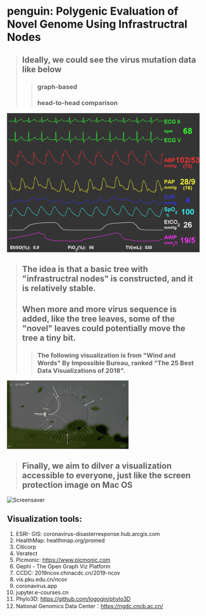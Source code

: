# penguin: Polygenic Evaluation of Novel Genome Using Infrastructral Nodes 


> ## Ideally, we could see the virus mutation data like below
> > ### graph-based
> > ### head-to-head comparison

![ECG](./images/ecg.gif)


> ## The idea is that a basic tree with "infrastructral nodes" is constructed, and it is relatively stable. 
> ## When more and more virus sequence is added, like the tree leaves, some of the "novel" leaves could potentially move the tree a tiny bit.
> > ### The following visualization is from "Wind and Words" By Impossible Bureau, ranked "The 25 Best Data Visualizations of 2018".

![Screensaver](./images/rotate.gif)


> ## Finally, we aim to dilver a visualization accessible to everyone, just like the screen protection image on Mac OS

![Screensaver](./images/screensaver.gif)




## Visualization tools: 
1. ESRI- GIS: coronavirus-disasterresponse.hub.arcgis.com
2. HealthMap: healthmap.org/promed
3. Citicorp
4. Veratect
5. Picmonic: https://www.picmonic.com
6. Gephi - The Open Graph Viz Platform
7. CCDC: 2019ncov.chinacdc.cn/2019-ncov
8. vis.pku.edu.cn/ncov
9. coronavirus.app
10. jupyter.e-courses.cn
11. Phylo3D: https://github.com/logogin/phylo3D
12. National Genomics Data Center：https://ngdc.cncb.ac.cn/
